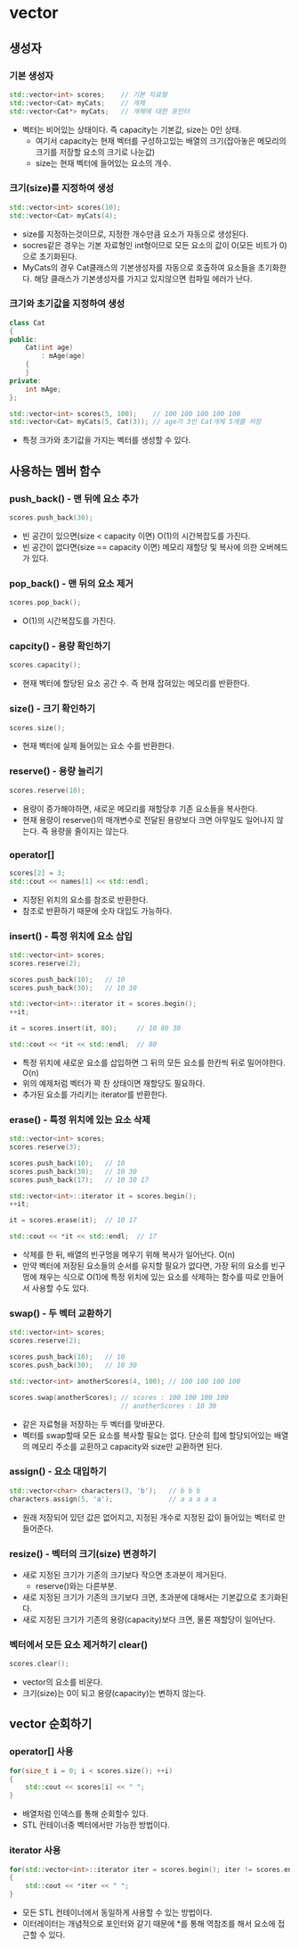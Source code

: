# vector

## 생성자

### 기본 생성자

```C++
std::vector<int> scores;    // 기본 자료형
std::vector<Cat> myCats;    // 개체
std::vector<Cat*> myCats;   // 개체에 대한 포인터
```

- 벡터는 비어있는 상태이다. 즉 capacity는 기본값, size는 0인 상태.
  - 여기서 capacity는 현재 벡터를 구성하고있는 배열의 크기(잡아놓은 메모리의 크기를 저장할 요소의 크기로 나눈값)
  - size는 현재 벡터에 들어있는 요소의 개수.

### 크기(size)를 지정하여 생성

```C++
std::vector<int> scores(10);
std::vector<Cat> myCats(4);
```

- size를 지정하는것이므로, 지정한 개수만큼 요소가 자동으로 생성된다.
- socres같은 경우는 기본 자료형인 int형이므로 모든 요소의 값이 0(모든 비트가 0)으로 초기화된다.
- MyCats의 경우 Cat클래스의 기본생성자를 자동으로 호출하여 요소들을 초기화한다. 해당 클래스가 기본생성자를 가지고 있지않으면 컴파일 에러가 난다.

### 크기와 초기값을 지정하여 생성

```C++
class Cat
{
public:
	Cat(int age)
		: mAge(age)
	{
	}
private:
	int mAge;
};

std::vector<int> scores(5, 100);    // 100 100 100 100 100
std::vector<Cat> myCats(5, Cat(3)); // age가 3인 Cat개체 5개를 저장
```

- 특정 크가와 초기값을 가지는 벡터를 생성할 수 있다.

## 사용하는 멤버 함수

### push_back() - 맨 뒤에 요소 추가

```C++
scores.push_back(30);
```

- 빈 공간이 있으면(size < capacity 이면) O(1)의 시간복잡도를 가진다.
- 빈 공간이 없다면(size == capacity 이면) 메모리 재할당 및 복사에 의한 오버헤드가 있다.

### pop_back() - 맨 뒤의 요소 제거

```C++
scores.pop_back();
```

- O(1)의 시간복잡도를 가진다.

### capcity() - 용량 확인하기

```C++
scores.capacity();
```

- 현재 벡터에 할당된 요소 공간 수. 즉 현재 잡혀있는 메모리를 반환한다.

### size() - 크기 확인하기

```C++
scores.size();
```

- 현재 벡터에 실제 들어있는 요소 수를 반환한다.

### reserve() - 용량 늘리기

```C++
scores.reserve(10);
```

- 용량이 증가해야하면, 새로운 메모리를 재할당후 기존 요소들을 복사한다.
- 현재 용량이 reserve()의 매개변수로 전달된 용량보다 크면 아무일도 일어나지 않는다. 즉 용량을 줄이지는 않는다.

### operator[]

```C++
scores[2] = 3;
std::cout << names[1] << std::endl;
```

- 지정된 위치의 요소를 참조로 반환한다.
- 참조로 반환하기 때문에 숫자 대입도 가능하다.

### insert() - 특정 위치에 요소 삽입

```C++
std::vector<int> scores;
scores.reserve(2);

scores.push_back(10);   // 10
scores.push_back(30);   // 10 30

std::vector<int>::iterator it = scores.begin();
++it;

it = scores.insert(it, 80);     // 10 80 30

std::cout << *it << std::endl;  // 80
```

- 특정 위치에 새로운 요소를 삽입하면 그 뒤의 모든 요소를 한칸씩 뒤로 밀어야한다. O(n)
- 위의 예제처럼 벡터가 꽉 찬 상태이면 재할당도 필요하다.
- 추가된 요소를 가리키는 iterator를 반환한다.

### erase() - 특정 위치에 있는 요소 삭제

```C++
std::vector<int> scores;
scores.reserve(3);

scores.push_back(10);   // 10
scores.push_back(30);   // 10 30
scores.push_back(17);   // 10 30 17

std::vector<int>::iterator it = scores.begin();
++it;

it = scores.erase(it);	// 10 17

std::cout << *it << std::endl;  // 17
```

- 삭제를 한 뒤, 배열의 빈구멍을 메우기 위해 복사가 일어난다. O(n)
- 만약 벡터에 저장된 요소들의 순서를 유지할 필요가 없다면, 가장 뒤의 요소를 빈구멍에 채우는 식으로 O(1)에 특정 위치에 있는 요소를 삭제하는 함수를 따로 만들어서 사용할 수도 있다.

### swap() - 두 벡터 교환하기

```C++
std::vector<int> scores;
scores.reserve(2);

scores.push_back(10);   // 10
scores.push_back(30);   // 10 30

std::vector<int> anotherScores(4, 100); // 100 100 100 100

scores.swap(anotherScores); // scores : 100 100 100 100
                            // anotherScores : 10 30
```

- 같은 자료형을 저장하는 두 벡터를 맞바꾼다.
- 벡터를 swap할때 모든 요소를 복사할 필요는 없다. 단순히 힙에 할당되어있는 배열의 메모리 주소를 교환하고 capacity와 size만 교환하면 된다.

### assign() - 요소 대입하기

```C++
std::vector<char> characters(3, 'b');   // b b b
characters.assign(5, 'a');              // a a a a a
```

- 원래 저장되어 있던 값은 없어지고, 지정된 개수로 지정된 값이 들어있는 벡터로 만들어준다.

### resize() - 벡터의 크기(size) 변경하기

- 새로 지정된 크기가 기존의 크기보다 작으면 초과분이 제거된다.
  - reserve()와는 다른부분.
- 새로 지정된 크기가 기존의 크기보다 크면, 초과분에 대해서는 기본값으로 초기화된다.
- 새로 지정된 크기가 기존의 용량(capacity)보다 크면, 물론 재할당이 일어난다.

### 벡터에서 모든 요소 제거하기 clear()

```C++
scores.clear();
```

- vector의 요소를 비운다.
- 크기(size)는 0이 되고 용량(capacity)는 변하지 않는다.

## vector 순회하기

### operator[] 사용

```C++
for(size_t i = 0; i < scores.size(); ++i)
{
    std::cout << scores[i] << " ";
}
```

- 배열처럼 인덱스를 통해 순회할수 있다.
- STL 컨테이너중 벡터에서만 가능한 방법이다.

### iterator 사용

```C++
for(std::vector<int>::iterator iter = scores.begin(); iter != scores.end(); ++iter)
{
    std::cout << *iter << " ";
}
```

- 모든 STL 컨테이너에서 동일하게 사용할 수 있는 방법이다.
- 이터레이터는 개념적으로 포인터와 같기 때문에 \*를 통해 역참조를 해서 요소에 접근할 수 있다.

